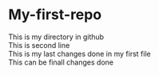 # My-first-repo
This is my directory in github
<br>
This is second line
<br>
This is my last changes done in my first file 
<br>
This can be finall changes done
